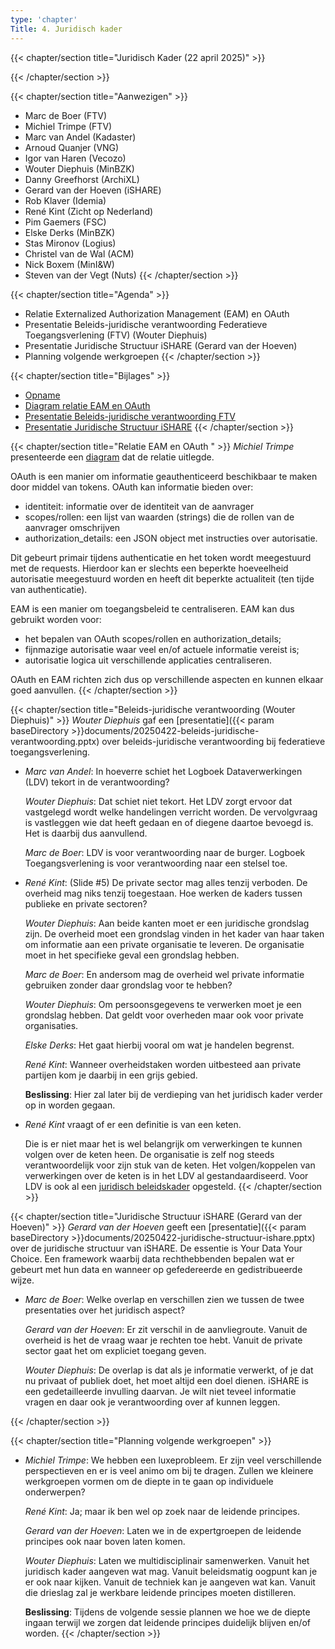 ```yaml
---
type: 'chapter'
Title: 4. Juridisch kader
---
```

{{< chapter/section title="Juridisch Kader (22 april 2025)" >}}

{{< /chapter/section >}}

{{< chapter/section title="Aanwezigen" >}}
- Marc de Boer (FTV)
- Michiel Trimpe (FTV)
- Marc van Andel (Kadaster)
- Arnoud Quanjer (VNG)
- Igor van Haren (Vecozo)
- Wouter Diephuis (MinBZK)
- Danny Greefhorst (ArchiXL)
- Gerard van der Hoeven (iSHARE)
- Rob Klaver (Idemia)
- René Kint (Zicht op Nederland)
- Pim Gaemers (FSC)
- Elske Derks (MinBZK)
- Stas Mironov (Logius)
- Christel van de Wal (ACM)
- Nick Boxem (MinI&W)
- Steven van der Vegt (Nuts)
{{< /chapter/section >}}

{{< chapter/section title="Agenda" >}}
- Relatie Externalized Authorization Management (EAM) en OAuth
- Presentatie Beleids-juridische verantwoording Federatieve Toegangsverlening (FTV) (Wouter Diephuis)
- Presentatie Juridische Structuur iSHARE (Gerard van der Hoeven)
- Planning volgende werkgroepen
{{< /chapter/section >}}

{{< chapter/section title="Bijlages" >}}
- [Opname](https://github.com/VNG-Realisatie/ftv/raw/refs/heads/main/static/videos/20250422-juridisch-kader.mp4)
- [Diagram relatie EAM en OAuth](/ftv/documents/20250422-relatie-eam-oauth.pdf)
- [Presentatie Beleids-juridische verantwoording FTV](/ftv/documents/20250422-beleids-juridische-verantwoording.pptx)
- [Presentatie Juridische Structuur iSHARE](/ftv/documents/20250422-juridische-structuur-ishare.pptx)
{{< /chapter/section >}}

{{< chapter/section title="Relatie EAM en OAuth " >}}
*Michiel Trimpe* presenteerde een [diagram](documents/20250422-relatie-eam-oauth.pdf) dat de relatie uitlegde.

OAuth is een manier om informatie geauthenticeerd beschikbaar te maken door middel van tokens. OAuth kan informatie bieden over:
- identiteit: informatie over de identiteit van de aanvrager
- scopes/rollen: een lijst van waarden (strings) die de rollen van de aanvrager omschrijven
- authorization_details: een JSON object met instructies over autorisatie.

Dit gebeurt primair tijdens authenticatie en het token wordt meegestuurd met de requests. Hierdoor kan er slechts een beperkte hoeveelheid autorisatie meegestuurd worden en heeft dit beperkte actualiteit (ten tijde van authenticatie).

EAM is een manier om toegangsbeleid te centraliseren. EAM kan dus gebruikt worden voor:
- het bepalen van OAuth scopes/rollen en authorization_details;
- fijnmazige autorisatie waar veel en/of actuele informatie vereist is;
- autorisatie logica uit verschillende applicaties centraliseren.

OAuth en EAM richten zich dus op verschillende aspecten en kunnen elkaar goed aanvullen.
{{< /chapter/section >}}

{{< chapter/section title="Beleids-juridische verantwoording (Wouter Diephuis)" >}}
*Wouter Diephuis* gaf een [presentatie]({{< param baseDirectory >}}documents/20250422-beleids-juridische-verantwoording.pptx) over beleids-juridische verantwoording bij federatieve toegangsverlening.

- *Marc van Andel*: In hoeverre schiet het Logboek Dataverwerkingen (LDV) tekort in de verantwoording?

  *Wouter Diephuis*: Dat schiet niet tekort. Het LDV zorgt ervoor dat vastgelegd wordt welke handelingen verricht worden. De vervolgvraag is vastleggen wie dat heeft gedaan en of diegene daartoe bevoegd is. Het is daarbij dus aanvullend.

  *Marc de Boer*: LDV is voor verantwoording naar de burger. Logboek Toegangsverlening is voor verantwoording naar een stelsel toe.

- *René Kint*: (Slide #5) De private sector mag alles tenzij verboden. De overheid mag niks tenzij toegestaan. Hoe werken de kaders tussen publieke en private sectoren?

  *Wouter Diephuis*: Aan beide kanten moet er een juridische grondslag zijn. De overheid moet een grondslag vinden in het kader van haar taken om informatie aan een private organisatie te leveren. De organisatie moet in het specifieke geval een grondslag hebben.

  *Marc de Boer*: En andersom mag de overheid wel private informatie gebruiken zonder daar grondslag voor te hebben?

  *Wouter Diephuis*: Om persoonsgegevens te verwerken moet je een grondslag hebben. Dat geldt voor overheden maar ook voor private organisaties.

  *Elske Derks*: Het gaat hierbij vooral om wat je handelen begrenst.

  *René Kint*: Wanneer overheidstaken worden uitbesteed aan private partijen kom je daarbij in een grijs gebied.

  **Beslissing**: Hier zal later bij de verdieping van het juridisch kader verder op in worden gegaan.

- *René Kint* vraagt of er een definitie is van een keten.

  Die is er niet maar het is wel belangrijk om verwerkingen te kunnen volgen over de keten heen. De organisatie is zelf nog steeds verantwoordelijk voor zijn stuk van de keten. Het volgen/koppelen van verwerkingen over de keten is in het LDV al gestandaardiseerd. Voor LDV is ook al een [juridisch beleidskader](https://logius-standaarden.github.io/logboek-dataverwerkingen_Juridisch-beleidskader/) opgesteld.
{{< /chapter/section >}}


{{< chapter/section title="Juridische Structuur iSHARE (Gerard van der Hoeven)" >}}
*Gerard van der Hoeven* geeft een [presentatie]({{< param baseDirectory >}}documents/20250422-juridische-structuur-ishare.pptx) over de juridische structuur van iSHARE. De essentie is Your Data Your Choice. Een framework waarbij data rechthebbenden bepalen wat er gebeurt met hun data en wanneer op gefedereerde en gedistribueerde wijze.

- *Marc de Boer*: Welke overlap en verschillen zien we tussen de twee presentaties over het juridisch aspect?

  *Gerard van der Hoeven*: Er zit verschil in de aanvliegroute. Vanuit de overheid is het de vraag waar je rechten toe hebt. Vanuit de private sector gaat het om expliciet toegang geven.

  *Wouter Diephuis*: De overlap is dat als je informatie verwerkt, of je dat nu privaat of publiek doet, het moet altijd een doel dienen. iSHARE is een gedetailleerde invulling daarvan. Je wilt niet teveel informatie vragen en daar ook je verantwoording over af kunnen leggen.

{{< /chapter/section >}}


{{< chapter/section title="Planning volgende werkgroepen" >}}
- *Michiel Trimpe*: We hebben een luxeprobleem. Er zijn veel verschillende perspectieven en er is veel animo om bij te dragen. Zullen we kleinere werkgroepen vormen om de diepte in te gaan op individuele onderwerpen?

  *René Kint*: Ja; maar ik ben wel op zoek naar de leidende principes.

  *Gerard van der Hoeven*: Laten we in de expertgroepen de leidende principes ook naar boven laten komen.

  *Wouter Diephuis*: Laten we multidisciplinair samenwerken. Vanuit het juridisch kader aangeven wat mag. Vanuit beleidsmatig oogpunt kan je er ook naar kijken. Vanuit de techniek kan je aangeven wat kan. Vanuit die drieslag zal je werkbare leidende principes moeten distilleren.

  **Beslissing**: Tijdens de volgende sessie plannen we hoe we de diepte ingaan terwijl we zorgen dat leidende principes duidelijk blijven en/of worden.
{{< /chapter/section >}}
